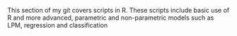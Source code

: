 This section of my git covers scripts in R.
These scripts include basic use of R and more advanced, parametric and non-parametric models such as LPM, regression and classification
